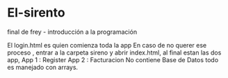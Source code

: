 # El-sirento
final de frey - introducción a la programación 

El login.html es quien comienza toda la app
En caso de no querer ese proceso , entrar a la carpeta sireno y abrir index.html, al final estan las dos app,
App 1 : Register
App 2 : Facturacion
No contiene Base de Datos todo es manejado con arrays.
